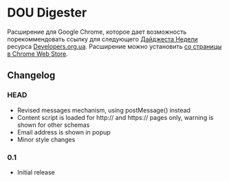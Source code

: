 # DOU Digester

Расширение для Google Chrome, которое дает возможность порекоммендовать ссылку для следующего [Дайджеста Недели](http://www.developers.org.ua/lenta/digests/digest-69/) ресурса [Developers.org.ua](http://developers.org.ua). Расширение можно установить [со страницы в Chrome Web Store](https://chrome.google.com/webstore/detail/nlalnfmniajkdoofjbolijlhpcpcniko).

## Changelog

### HEAD
* Revised messages mechanism, using postMessage() instead
* Content script is loaded for http:// and https:// pages only, warning is shown for other schemas
* Email address is shown in popup
* Minor style changes

### 0.1
* Initial release

